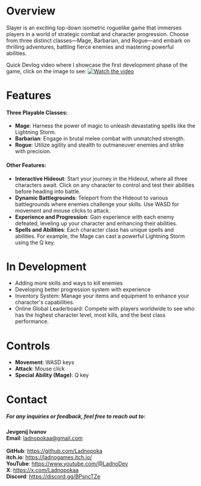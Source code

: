 # Overview
Slayer is an exciting top-down isometric roguelike game that immerses players in a world of strategic combat and character progression. Choose from three distinct classes—Mage, Barbarian, and Rogue—and embark on thrilling adventures, battling fierce enemies and mastering powerful abilities.

Quick Devlog video where I showcase the first development phase of the game, click on the image to see:
[![Watch the video](https://img.youtube.com/vi/NKe8HLG3dlM/maxresdefault.jpg)](https://www.youtube.com/watch?v=NKe8HLG3dlM&t)

# Features
#### Three Playable Classes:
* **Mage**: Harness the power of magic to unleash devastating spells like the Lightning Storm.<br>
* **Barbarian**: Engage in brutal melee combat with unmatched strength.<br>
* **Rogue**: Utilize agility and stealth to outmaneuver enemies and strike with precision.<br>

#### Other Features:
* **Interactive Hideout**: Start your journey in the Hideout, where all three characters await. Click on any character to control and test their abilities before heading into battle.<br>
* **Dynamic Battlegrounds**: Teleport from the Hideout to various battlegrounds where enemies challenge your skills. Use WASD for movement and mouse clicks to attack.<br>
* **Experience and Progression**: Gain experience with each enemy defeated, leveling up your character and enhancing their abilities.<br>
* **Spells and Abilities**: Each character class has unique spells and abilities. For example, the Mage can cast a powerful Lightning Storm using the Q key.<br>

# In Development
* Adding more skills and ways to kill enemies
* Developing better progression system with experience
* Inventory System: Manage your items and equipment to enhance your character's capabilities.
* Online Global Leaderboard: Compete with players worldwide to see who has the highest character level, most kills, and the best class performance.<br>

# Controls
* **Movement**: WASD keys <br>
* **Attack**: Mouse click <br>
* **Special Ability (Mage)**: Q key <br>

# Contact
##### For any inquiries or feedback, feel free to reach out to:

**Jevgenij Ivanov** <br>
**Email**: ladnopokaa@gmail.com <br><br>
**GitHub**: https://github.com/Ladnopoka <br>
**itch.io**: https://ladnogames.itch.io/ <br>
**YouTube**: https://www.youtube.com/@LadnoDev <br>
**X**: https://x.com/Ladnopokaa <br>
**Discord**: https://discord.gg/BPsncTZe
